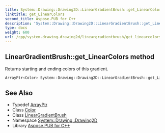 ```yaml
---
title: System::Drawing::Drawing2D::LinearGradientBrush::get_LinearColors method
linktitle: get_LinearColors
second_title: Aspose.PUB for C++
description: 'System::Drawing::Drawing2D::LinearGradientBrush::get_LinearColors method. Returns starting and ending colors of this gradient in C++.'
type: docs
weight: 600
url: /cpp/system.drawing.drawing2d/lineargradientbrush/get_linearcolors/
---
```

## LinearGradientBrush::get_LinearColors method


Returns starting and ending colors of this gradient.

```cpp
ArrayPtr<Color> System::Drawing::Drawing2D::LinearGradientBrush::get_LinearColors() const
```

## See Also

* Typedef [ArrayPtr](../../../system/arrayptr/)
* Class [Color](../../../system.drawing/color/)
* Class [LinearGradientBrush](../)
* Namespace [System::Drawing::Drawing2D](../../)
* Library [Aspose.PUB for C++](../../../)
